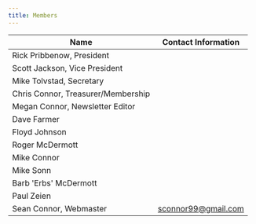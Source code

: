 ```yaml
---
title: Members
---
```




| Name                               | Contact Information     |
|------------------------------------|-------------------------|
| Rick Pribbenow, President          |                         |
| Scott Jackson, Vice President      |                         |
| Mike Tolvstad, Secretary           |                         |
| Chris Connor, Treasurer/Membership |                         |
| Megan Connor, Newsletter Editor    |                         |
| Dave Farmer                        |                         |
| Floyd Johnson                      |                         |
| Roger McDermott                    |                         |
| Mike Connor                        |                         |
| Mike Sonn                          |                         |
| Barb 'Erbs' McDermott              |                         |
| Paul Zeien                         |                         |
| Sean Connor, Webmaster             | sconnor99@gmail.com     |
